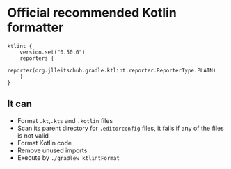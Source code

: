 # Official recommended Kotlin formatter

```.kotlin
ktlint {
    version.set("0.50.0")
    reporters {
        reporter(org.jlleitschuh.gradle.ktlint.reporter.ReporterType.PLAIN)
    }
}
```

## It can
- Format `.kt`,`.kts` and `.kotlin` files
- Scan its parent directory for `.editorconfig` files, it fails if any of the files is not valid
- Format Kotlin code
- Remove unused imports
- Execute by `./gradlew ktlintFormat`